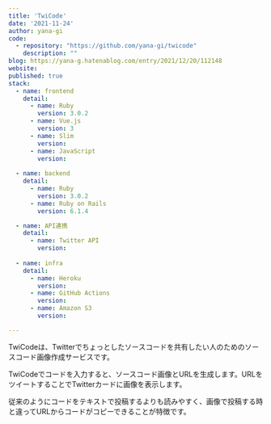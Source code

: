 ```yaml
---
title: 'TwiCode'
date: '2021-11-24'
author: yana-gi
code: 
  - repository: "https://github.com/yana-gi/twicode"
    description: ""
blog: https://yana-g.hatenablog.com/entry/2021/12/20/112148
website: 
published: true
stack:
  - name: frontend
    detail: 
      - name: Ruby
        version: 3.0.2
      - name: Vue.js
        version: 3
      - name: Slim
        version: 
      - name: JavaScript
        version:
 
  - name: backend
    detail: 
      - name: Ruby
        version: 3.0.2
      - name: Ruby on Rails
        version: 6.1.4

  - name: API連携
    detail:
      - name: Twitter API
        version: 
 
  - name: infra
    detail:
      - name: Heroku
        version: 
      - name: GitHub Actions
        version: 
      - name: Amazon S3
        version: 

---
```


TwiCodeは、Twitterでちょっとしたソースコードを共有したい人のためのソースコード画像作成サービスです。

TwiCodeでコードを入力すると、ソースコード画像とURLを生成します。URLをツイートすることでTwitterカードに画像を表示します。

従来のようにコードをテキストで投稿するよりも読みやすく、画像で投稿する時と違ってURLからコードがコピーできることが特徴です。
